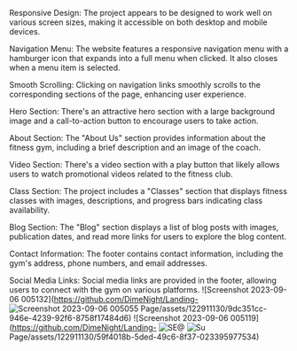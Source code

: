 Responsive Design: The project appears to be designed to work well on various screen sizes, making it accessible on both desktop and mobile devices.

Navigation Menu: The website features a responsive navigation menu with a hamburger icon that expands into a full menu when clicked. It also closes when a menu item is selected.

Smooth Scrolling: Clicking on navigation links smoothly scrolls to the corresponding sections of the page, enhancing user experience.

Hero Section: There's an attractive hero section with a large background image and a call-to-action button to encourage users to take action.

About Section: The "About Us" section provides information about the fitness gym, including a brief description and an image of the coach.

Video Section: There's a video section with a play button that likely allows users to watch promotional videos related to the fitness club.

Class Section: The project includes a "Classes" section that displays fitness classes with images, descriptions, and progress bars indicating class availability.

Blog Section: The "Blog" section displays a list of blog posts with images, publication dates, and read more links for users to explore the blog content.

Contact Information: The footer contains contact information, including the gym's address, phone numbers, and email addresses.

Social Media Links: Social media links are provided in the footer, allowing users to connect with the gym on various platforms.
![Screenshot 2023-09-06 005132](https://github.com/DimeNight/Landing-
![Screenshot 2023-09-06 005055](https://github.com/DimeNight/Landing-Page/assets/122911130/c7ca27d3-2a44-409f-ae5b-c2fe2bbdc8ca)
Page/assets/122911130/9dc351cc-946e-4239-92f6-8758f17484d6)
![Screenshot 2023-09-06 005119](https://github.com/DimeNight/Landing-
![SE@](https://github.com/DimeNight/Landing-Page/assets/122911130/a3cc7541-56a5-4abc-9ddc-b1467378c0a3)
![Su](https://github.com/DimeNight/Landing-Page/assets/122911130/e1b17f30-ff05-481c-8746-0c1672e08a98)
Page/assets/122911130/59f4018b-5ded-49c6-8f37-023395977534)

